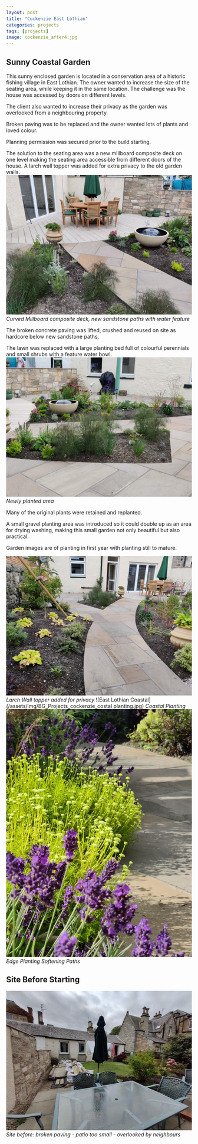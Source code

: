 ```yaml
---
layout: post
title: "Cockenzie East Lothian"
categories: projects
tags: [projects]
image: cockenzie_after4.jpg
---
```

## Sunny Coastal Garden ##
This sunny enclosed garden is located in a conservation area of a historic fishing village in East Lothian. The owner wanted to increase the size of the seating area, while keeping it in the same location. The challenge was the house was accessed by  doors on different levels. 

The client also wanted to  increase their privacy as the garden was overlooked  from a neighbouring property. 

Broken paving was to be replaced and the owner wanted lots of plants and loved colour. 

Planning permission was secured prior to the build starting.

The solution to the seating area was a new millboard composite deck on one level making the seating area accessible from different doors of the house. A larch wall topper was added for extra privacy to the old garden walls. 
![East Lothian Coastal Garden](/assets/img/cockenzie_after1.jpg)
*Curved Millboard composite deck, new sandstone paths with water feature*

The broken concrete paving was lifted, crushed  and reused on site as hardcore below new sandstone paths. 

The lawn was replaced with a large planting bed full of colourful perennials and small shrubs with a feature water bowl. 
![East Lothian Coastal Garden](/assets/img/cockenzie_after2.jpg)
*Newly planted area*

Many of the original plants were retained and replanted.  

A small gravel  planting area was introduced so it could double up as an area for drying washing, making this small garden not only beautiful but also practical. 

Garden images are of planting in first year with planting still to mature.

![East Lothian Coastal Garden](/assets/img/cockenzie_after3.jpg)
*Larch Wall topper added for privacy*
![East Lothian Coastal](/assets/img/BG_Projects_cockenzie_costal planting.jpg)
*Coastal Planting*
![East Lothian Coastal Plants](/assets/img/BG_Projects_cockenzie_path.jpg)
*Edge Planting Softening Paths*
## Site Before Starting ##
![East Lothian Coastal Garden](/assets/img/cockenzie_before.jpg)
*Site before: broken paving - patio too small - overlooked by neighbours* 